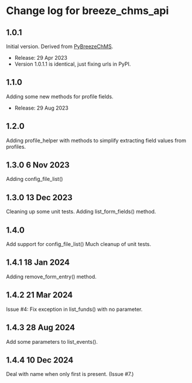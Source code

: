 # Change log for breeze_chms_api

## 1.0.1
Initial version. Derived from  [PyBreezeChMS](https://github.com/alexortizrosado/pyBreezeChMS).
* Release: 29 Apr 2023
* Version 1.0.1.1 is identical, just fixing urls in PyPI.

## 1.1.0
Adding some new methods for profile fields.
* Release: 29 Aug 2023

## 1.2.0
Adding profile_helper with methods to simplify extracting field values from profiles.

## 1.3.0 6 Nov 2023
Adding config_file_list()

## 1.3.0 13 Dec 2023
Cleaning up some unit tests.
Adding list_form_fields() method.

## 1.4.0
Add support for config_file_list()
Much cleanup of unit tests.

## 1.4.1 18 Jan 2024
Adding remove_form_entry() method.

## 1.4.2 21 Mar 2024
Issue #4: Fix exception in list_funds() with no parameter.

## 1.4.3 28 Aug 2024
Add some parameters to list_events().

## 1.4.4 10 Dec 2024
Deal with name when only first is present. (Issue #7.)
